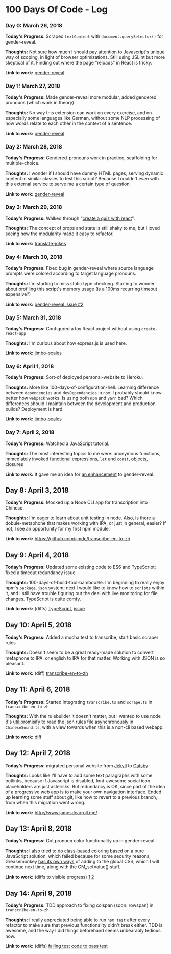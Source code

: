 # 100 Days Of Code - Log

### Day 0: March 26, 2018

**Today's Progress**: Scraped `textContent` with `document.querySelector()` for gender-reveal.

**Thoughts:** Not sure how much I should pay attention to Javascript's unique way of scoping, in light of browser optimizations. Still using JSLint but more skeptical of it. Finding out where the page "reloads" in React is tricky.

**Link to work:** [gender-reveal](https://github.com/jimdc/gender-reveal)

### Day 1: March 27, 2018

**Today's Progress**: Made gender-reveal more modular, added gendered pronouns (which work in theory).

**Thoughts:** No way this extension can work on every exercise, and on especially some languages like German, without some NLP processing of how words relate to each other in the context of a sentence.

**Link to work:** [gender-reveal](https://github.com/jimdc/gender-reveal)

### Day 2: March 28, 2018

**Today's Progress:** Gendered-pronouns work in practice, scaffolding for multiple-choice.

**Thoughts:** I wonder if I should have dummy HTML pages, serving dynamic content in similar classes to test this script? Because I couldn't *even* with this external service to serve me a certain type of question. 

**Link to work:** [gender-reveal](https://github.com/jimdc/gender-reveal)

### Day 3: March 29, 2018

**Today's Progress:** Walked through "[create a quiz with react](https://mitchgavan.com/react-quiz/)". 

**Thoughts:** The concept of props and state is still shaky to me, but I loved seeing how the modularity made it easy to refactor.

**Link to work:** [translate-jokes](https://github.com/jimdc/translate-jokes)

### Day 4: March 30, 2018

**Today's Progress:** Fixed bug in gender-reveal where source language prompts were colored according to target language pronouns.

**Thoughts:** I'm starting to miss static type checking. Starting to wonder about profiling this script's memory usage (is a 100ms recurring timeout expensive?)

**Link to work:** [gender-reveal issue #2](https://github.com/jimdc/gender-reveal/issues/2)

### Day 5: March 31, 2018

**Today's Progress:** Configured a toy React project without using `create-react-app`

**Thoughts:** I'm curious about how express.js is used here.

**Link to work:** [jimbo-scales](https://jimbo-scales.herokuapp.com/)

### Day 6: April 1, 2018

**Today's Progress:** Sort-of deployed personal-website to Heroku. 

**Thoughts:** More like 100-days-of-configuration-hell. Learning difference between `dependencies` and `devDependencies` in `npm`. I probably should know better how `webpack` works. Is using both `npm` and `yarn` bad? Which differences should I maintain between the development and production builds? Deployment is hard.

**Link to work:** [jimbo-scales](https://jimbo-scales.herokuapp.com/)

### Day 7: April 2, 2018

**Today's Progress:** Watched a JavaScript tutorial.

**Thoughts:** The most interesting topics to me were: anonymous functions, immediately invoked functional expressions, `let` and `const`, objects, closures

**Link to work:** It gave me an idea for [an enhancement](https://github.com/jimdc/gender-reveal/issues/3) to gender-reveal.

## Day 8: April 3, 2018

**Today's Progress:** Mocked up a Node CLI app for transcription into Chinese.

**Thoughts:** I'm eager to learn about unit testing in node. Also, is there a dobule-metaphone that makes working with IPA, or just in general, easier? If not, I see an opportunity for my first npm module.

**Link to work:** https://github.com/jimdc/transcribe-en-to-zh

## Day 9: April 4, 2018

**Today's Progress:** Updated some existing code to ES6 and TypeScript; fixed a timeout redundancy issue

**Thoughts:** 100-days-of-build-tool-bamboozle. I'm beginning to really enjoy npm's `package.json` system; next I would like to know how to `scripts` within it, and I still have trouble figuring out the deal with live monitoring for file changes. TypeScript is quite comfy.

**Link to work:** (diffs) [TypeScript](https://github.com/jimdc/transcribe-en-to-zh/commit/40660824e6292a584fbc490712746c66c7849086), [issue](https://github.com/jimdc/gender-reveal/commit/e4f76ec00a5a792111881af54564a4eb6b39e021)

## Day 10: April 5, 2018

**Today's Progress:** Added a mocha test to transcribe, start basic scraper rules

**Thoughts:** Doesn't seem to be a great ready-made solution to convert metaphone to IPA, or english to IPA for that matter. Working with JSON is so pleasant.

**Link to work:** (diff) [transcribe-en-to-zh](https://github.com/jimdc/transcribe-en-to-zh/commit/e50e2162a19861244603a9f4168a6e861257d2d2#diff-a091ca09d9fdc9eb5f89ae98eac72d05)

## Day 11: April 6, 2018

**Today's Progress:** Started integrating `transcribe.ts` and `scrape.ts` in `transcribe-en-to-zh`

**Thoughts:** With the rulebuilder it doesn't matter, but I wanted to use node 8's [util.promisify](https://hackernoon.com/node8s-util-promisify-is-so-freakin-awesome-1d90c184bf44) to read the json rules file asynchronously in `ChineseSound.ts`, with a view towards when this is a non-cli based webapp.

**Link to work:** [diff](https://github.com/jimdc/transcribe-en-to-zh/commit/f45b028b20c2ab96b9de86ee5450715cfe69c745)

## Day 12: April 7, 2018

**Today's Progress:** migrated personal website from [Jekyll](https://github.com/jekyll/jekyll) to [Gatsby](https://www.gatsbyjs.org/)

**Thoughts:** Looks like I'll have to add some text paragraphs with some outlinks, because if Javascript is disabled, font-awesome social icon placeholders are just asterisks. But redundancy is OK, since part of the idea of a progressive web app is to make your own navigation interface. Ended up learning some stuff about git, like how to revert to a previous branch, from when this migration went wrong.

**Link to work:** http://www.jamesdcarroll.me/

## Day 13: April 8, 2018

**Today's Progress:** Got pronoun color functionality up in gender-reveal

**Thoughts:** I also tried to [do class-based coloring](https://github.com/jimdc/gender-reveal/issues/4) based on a pure JavaScript solution, which failed because for some security reasons, Greasemonkey [has its own ways](https://stackoverflow.com/posts/19392142/revisions) of adding to the global CSS, which I will continue next time, along with the GM_setValue() stuff.

**Link to work:** (diffs to visible progress) [1](https://github.com/jimdc/gender-reveal/commit/7f48e29f2c0958a627bb02b2e1a7aae66d7da035) [2](https://github.com/jimdc/gender-reveal/commit/f8d00d30507b0c3e597277cf730cabfa90905f56)

## Day 14: April 9, 2018

**Today's Progress:** TDD approach to fixing colspan (soon: rowspan) in `transcribe-en-to-zh`

**Thoughts:** I really appreciated being able to run `npm test` after every refactor to make sure that previous functionality didn't break either. TDD is awesome, and the way I did things beforehand seems unbearably tedious now.

**Link to work:** (diffs) [failing test](https://github.com/jimdc/transcribe-en-to-zh/commit/69a5d10fd2e46b1d16b9890ab56c07473805ecdb) [code to pass test](https://github.com/jimdc/transcribe-en-to-zh/commit/563b26f7eabdbb2fe5616fc832ce4b7ea1ab8148)
